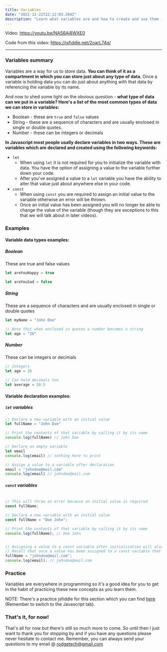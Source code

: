 ```yaml
---
title: Variables
date: "2021-12-22T22:12:03.284Z"
description: "Learn what variables are and how to create and use them in Javascript."
---
```


Video: https://youtu.be/NAS6Ai8WXE0

Code from this video: https://jsfiddle.net/2oarL74q/

---

### Variables summary

Variables are a way for us to store data. **You can think of it as a compartment in which you can store just about any type of data**. Once a variable is holding data you can do just about anything with that data by referencing the variable by its name.

And now to shed some light on the obvious question - **what type of data can we put in a variable? Here's a list of the most common types of data we can store in variables:**

- Boolean - these are `true` and `false` values
- String - these are a sequence of characters and are usually enclosed in single or double quotes.
- Number - these can be integers or decimals

**In Javascript most people usally declare variables in two ways. These are variables which are declared and created using the following keywords:**

- `let`
  - When using `let` it is not required for you to initialize the variable with data. You have the option of assigning a value to the variable further down your code.
  - After you've assigned a value to a `let` variable you have the ability to alter that value just about anywhere else in your code.
- `const`
  - When using `const` you are required to assign an initial value to the variable otherwise an error will be thrown.
  - Once an initial value has been assigned you will no longer be able to change the value of the variable (though they are exceptions to this that we will talk about in later videos).

### Examples

#### Variable data types examples:

##### Boolean

These are true and false values

```javascript
let areYouHappy = true

let areYouSad = false
```

##### String

These are a sequence of characters and are usually enclosed in single or double quotes

```javascript
let myName = "John Doe"

// Note that when enclosed in quotes a number becomes a string
let age = "26"
```

##### Number

These can be integers or decimals

```javascript
// Integers
let age = 26

// Can hold decimals too
let average = 50.5
```

#### Variable declaration examples:

##### `let` variables

```javascript
// Declare a new variable with an initial value
let fullName = "John Doe"

// Print the contents of that variable by calling it by its name
console.log(fullName) // John Doe

// Declare an empty variable
let email
console.log(email) // nothing here to print

// Assign a value to a variable after declaration
email = "johndoe@mail.com"
console.log(email) // johndoe@mail.com
```

##### `const` variables

```javascript

// This will throw an error because an initial value is required
const fullName;

// Declare a new variable with an initial value
const fullName = "Doe John";

// Print the contents of that variable by calling it by its name
console.log(fullName); // Doe John


// Assigning a value to a const variable after initialization will also throw an error.
// Recall that once a value has been assigned to a const variable that variable can no longer be changed.
fullName = "johndoe@mail.com";
console.log(email); // johndoe@mail.com
```

### Practice

Variables are everywhere in programming so it's a good idea for you to get in the habit of practicing these new concepts as you learn them.

NOTE: There's a practice jsfiddle for this section which you can find [here](https://jsfiddle.net/s3mzbrcw/) (Remember to switch to the Javascript tab).

### That's it, for now!

That's all for now but there's still so much more to come. So until then I just want to thank you for stopping by and if you have any questions please never hesitate to contact me. Remember, you can always send your questions to my email @ rodgetech@gmail.com
